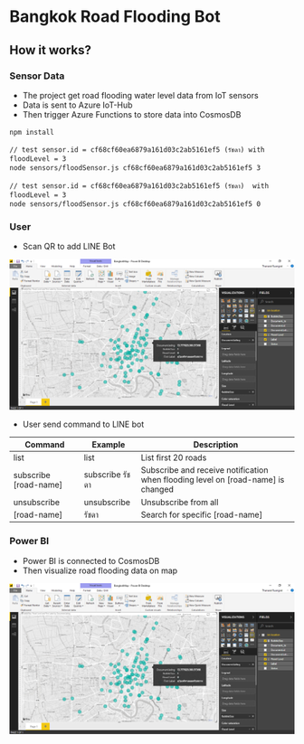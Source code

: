 # Bangkok Road Flooding Bot #

## How it works? ##

### Sensor Data ###

* The project get road flooding water level data from IoT sensors
* Data is sent to Azure IoT-Hub
* Then trigger Azure Functions to store data into CosmosDB

```javascript
npm install
```

```
// test sensor.id = cf68cf60ea6879a161d03c2ab5161ef5 (รัชดา) with floodLevel = 3
node sensors/floodSensor.js cf68cf60ea6879a161d03c2ab5161ef5 3

// test sensor.id = cf68cf60ea6879a161d03c2ab5161ef5 (รัชดา)  with floodLevel = 3
node sensors/floodSensor.js cf68cf60ea6879a161d03c2ab5161ef5 0
```


### User ###

* Scan QR to add LINE Bot

![LineQR](https://github.com/ninetu/azurehacks-iot-bangkok-roadflooding-bot/raw/master/assets/powerbi.png "LineQR")

* User send command to LINE bot

Command| Example | Description
--- | --- | ---
list | list | List first 20 roads
subscribe [road-name] | subscribe รัชดา     | Subscribe and receive notification when flooding level on [road-name] is changed
unsubscribe | unsubscribe | Unsubscribe from all
[road-name] | รัชดา | Search for specific [road-name]


### Power BI ###

* Power BI is connected to CosmosDB
* Then visualize road flooding data on map

![PowerBI](https://github.com/ninetu/azurehacks-iot-bangkok-roadflooding-bot/raw/master/assets/powerbi.png "Power BI")
